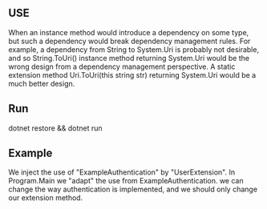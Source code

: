 ## USE
When an instance method would introduce a dependency on some type, but such a dependency would break dependency management rules. For example, a dependency from String to System.Uri is probably not desirable, and so String.ToUri() instance method returning System.Uri would be the wrong design from a dependency management perspective. A static extension method Uri.ToUri(this string str) returning System.Uri would be a much better design.

## Run
dotnet restore && dotnet run

## Example
We inject the use of "ExampleAuthentication" by "UserExtension".
In Program.Main we "adapt" the use from ExampleAuthentication. 
we can change the way authentication is implemented, and we should only change our extension method.